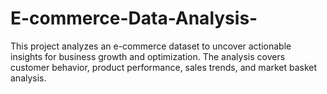 # E-commerce-Data-Analysis-
This project analyzes an e-commerce dataset to uncover actionable insights for business growth and optimization. The analysis covers customer behavior, product performance, sales trends, and market basket analysis.
